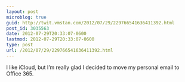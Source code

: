 ```yaml
---
layout: post
microblog: true
guid: http://twit.vmstan.com/2012/07/29/229766541636411392.html
post_id: 3035563
date: 2012-07-29T20:33:07-0600
lastmod: 2012-07-29T20:33:07-0600
type: post
url: /2012/07/29/229766541636411392.html
---
```

I like iCloud, but I’m really glad I decided to move my personal email to Office 365.
